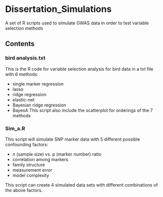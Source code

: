 # Dissertation_Simulations
A set of R scripts used to simulate GWAS data in order to test variable selection methods

## Contents
### bird analysis.txt

This is the R code for variable selection analysis for bird data in a txt file with 6 methods:
* single marker regression
* lasso
* ridge regression
* elastic-net
* Bayesian ridge regression
* BayesA
This script also include the scatterplot for orderings of the 7 methods
### Sim_a.R
This script will simulate SNP marker data with 5 different possible confounding factors:
* n (sample size) vs. p (marker number) ratio
* correlation among markers
* family structure
* measurement error
* model complexity

This script can create 4 simulated data sets with different combinations of the above factors.

